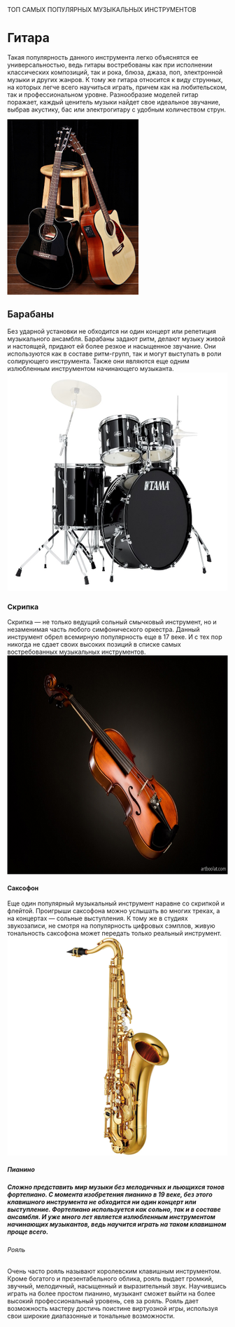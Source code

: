 <head>
    ТОП САМЫХ ПОПУЛЯРНЫХ МУЗЫКАЛЬНЫХ ИНСТРУМЕНТОВ
     
  </head>
  <body>
   <h1>
       Гитара 
     </h1>
  <p>
  Такая популярность данного инструмента легко объяснятся ее универсальностью, ведь гитары востребованы как при исполнении классических композиций, так и рока, блюза, джаза, поп, электронной музыки и других жанров. К тому же гитара относится к виду струнных, на которых легче всего научиться играть, причем как на любительском, так и профессиональном уровне. Разнообразие моделей гитар поражает, каждый ценитель музыки найдет свое идеальное звучание, выбрав акустику, бас или электрогитару с удобным количеством струн.
   </p>
    <img src="гитара.jpeg" width="300" height="400">
    
  <h2>Барабаны
    </h2>
  <p2>Без ударной установки не обходится ни один концерт или репетиция музыкального ансамбля. Барабаны задают ритм, делают музыку живой и настоящей, придают ей более резкое и насыщенное звучание. Они используются как в составе ритм-групп, так и могут выступать в роли солирующего инструмента. Также они являются еще одним излюбленным инструментом начинающего музыканта.
   </p2>
   <img src="https://github.com/Aidan182003/Music-is-our-life/blob/main/%D0%B1%D0%B0%D1%80%D0%B0%D0%B1%D0%B0%D0%BD%D1%8B.jpeg"width="600" height="499">
  <h3>Cкрипка
   </h3>
  <p3>Скрипка — не только ведущий сольный смычковый инструмент, но и незаменимая часть любого симфонического оркестра. Данный инструмент обрел всемирную популярность еще в 17 веке. И с тех пор никогда не сдает своих высоких позиций в списке самых востребованных музыкальных инструментов.</p3>
  <img src="https://github.com/Aidan182003/Music-is-our-life/blob/main/%D1%81%D0%BA%D1%80%D0%B8%D0%BF%D0%BA%D0%B02.jpeg"width="600" height="499">
  <h4>Саксофон
   </h4>
  <p4>Еще один популярный музыкальный инструмент наравне со скрипкой и флейтой. Проигрыши саксофона можно услышать во многих треках, а на концертах — сольные выступления. К тому же в студиях звукозаписи, не смотря на популярность цифровых сэмплов, живую тональность саксофона может передать только реальный инструмент.
   </p4>
   <img src="https://github.com/Aidan182003/Music-is-our-life/blob/main/%D1%81%D0%B0%D0%BA%D1%81%D0%BE%D1%84%D0%BE%D0%BD.jpeg"width="600" height="499">
  <h5>Пианино
     <h5>
    <p5>Сложно представить мир музыки без мелодичных и льющихся тонов фортепиано. С момента изобретения пианино в 19 веке, без этого клавишного инструмента не обходится ни один концерт или выступление. Фортепиано используется как сольно, так и в составе ансамбля. И уже много лет является излюбленным инструментом начинающих музыкантов, ведь научится играть на таком клавишном проще всего.
        </p5>
  <h6>Рояль
     </h6>
     <p6>Очень часто рояль называют королевским клавишным инструментом. Кроме богатого и презентабельного облика, рояль выдает громкий, звучный, мелодичный, насыщенный и выразительный звук. Научившись играть на более простом пианино, музыкант сможет выйти на более высокий профессиональный уровень, сев за рояль. Рояль дает возможность мастеру достичь поистине виртуозной игры, используя свои широкие диапазонные и тональные возможности.
         </p6>
 
    
